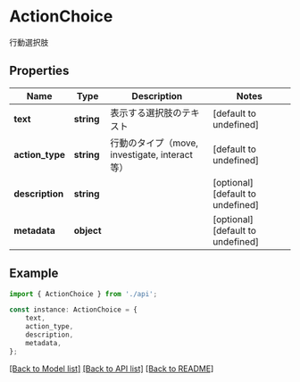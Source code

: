 # ActionChoice

行動選択肢

## Properties

Name | Type | Description | Notes
------------ | ------------- | ------------- | -------------
**text** | **string** | 表示する選択肢のテキスト | [default to undefined]
**action_type** | **string** | 行動のタイプ（move, investigate, interact等） | [default to undefined]
**description** | **string** |  | [optional] [default to undefined]
**metadata** | **object** |  | [optional] [default to undefined]

## Example

```typescript
import { ActionChoice } from './api';

const instance: ActionChoice = {
    text,
    action_type,
    description,
    metadata,
};
```

[[Back to Model list]](../README.md#documentation-for-models) [[Back to API list]](../README.md#documentation-for-api-endpoints) [[Back to README]](../README.md)
